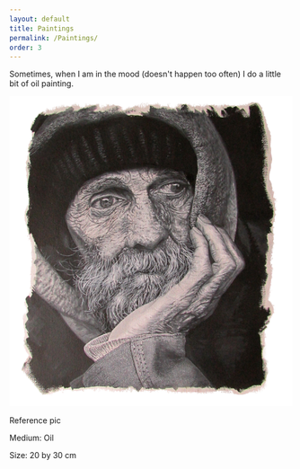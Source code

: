 ```yaml
---
layout: default
title: Paintings
permalink: /Paintings/
order: 3
---
```


Sometimes, when I am in the mood (doesn't happen too often) I do a little bit of oil painting.




<div class="container">
  <img src="/assets/paints/old_man.JPG" alt="{{ filename }}"  class="image" />
  <div class="middle">
    <div class="text">
      <p>Reference pic</p>
      <p>Medium: Oil</p>
      <p>Size: 20 by 30 cm</p>
    </div>
  </div>
</div>
